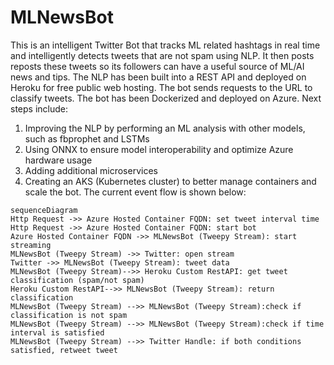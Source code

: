 # MLNewsBot

This is an intelligent Twitter Bot that tracks ML related hashtags in real time and intelligently detects tweets that are not spam using NLP. It then posts reposts these tweets so its followers can have a useful source of ML/AI news and tips.
The NLP has been built into a REST API and deployed on Heroku for free public web hosting. The bot sends requests to the URL to classify tweets.
The bot has been Dockerized and deployed on Azure. Next steps include: 
1. Improving the NLP by performing an ML analysis with other models, such as fbprophet and LSTMs
2. Using ONNX to ensure model interoperability and optimize Azure hardware usage
3. Adding additional microservices
4. Creating an AKS (Kubernetes cluster) to better manage containers and scale the bot.
The current event flow is shown below:
```mermaid
sequenceDiagram
Http Request ->> Azure Hosted Container FQDN: set tweet interval time
Http Request ->> Azure Hosted Container FQDN: start bot
Azure Hosted Container FQDN ->> MLNewsBot (Tweepy Stream): start streaming
MLNewsBot (Tweepy Stream) ->> Twitter: open stream
Twitter ->> MLNewsBot (Tweepy Stream): tweet data
MLNewsBot (Tweepy Stream)-->> Heroku Custom RestAPI: get tweet classification (spam/not spam)
Heroku Custom RestAPI-->> MLNewsBot (Tweepy Stream): return classification
MLNewsBot (Tweepy Stream) -->> MLNewsBot (Tweepy Stream):check if classification is not spam
MLNewsBot (Tweepy Stream) -->> MLNewsBot (Tweepy Stream):check if time interval is satisfied
MLNewsBot (Tweepy Stream) -->> Twitter Handle: if both conditions satisfied, retweet tweet
```